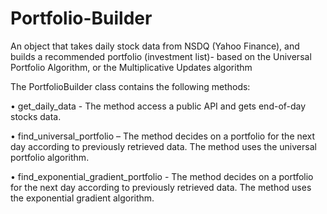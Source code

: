 # Portfolio-Builder

An object that takes daily stock data from NSDQ (Yahoo Finance), and builds a recommended portfolio (investment list)- based on the Universal Portfolio Algorithm, or the Multiplicative Updates algorithm

The PortfolioBuilder class contains the following methods:

• get_daily_data - The method access a public API and gets end-of-day stocks data.

• find_universal_portfolio – The method decides on a portfolio for the next day according to previously retrieved data. The method uses the universal portfolio algorithm.

• find_exponential_gradient_portfolio - The method decides on a portfolio for the next day according to previously retrieved data. The method uses the exponential gradient algorithm.

